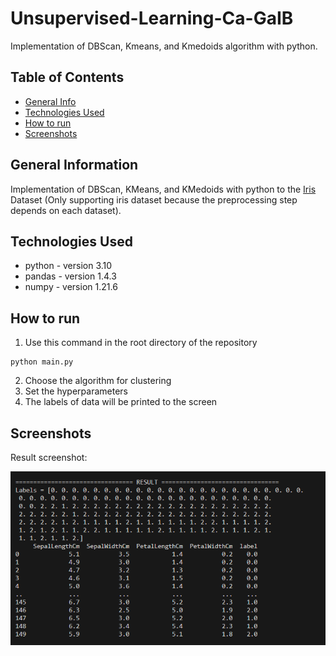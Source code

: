 # Unsupervised-Learning-Ca-GaIB
Implementation of DBScan, Kmeans, and Kmedoids algorithm with python.

## Table of Contents
* [General Info](#general-information)
* [Technologies Used](#technologies-used)
* [How to run](#how-to-run)
* [Screenshots](#screenshots)


## General Information
Implementation of DBScan, KMeans, and KMedoids with python to the [Iris](https://www.kaggle.com/datasets/uciml/iris) Dataset (Only supporting iris dataset because the preprocessing step depends on each dataset).


## Technologies Used
- python - version 3.10
- pandas - version 1.4.3
- numpy - version 1.21.6

## How to run
1. Use this command in the root directory of the repository
```
python main.py
```
2. Choose the algorithm for clustering
3. Set the hyperparameters
4. The labels of data will be printed to the screen

## Screenshots
Result screenshot:

![Example screenshot](./docs/1.png)